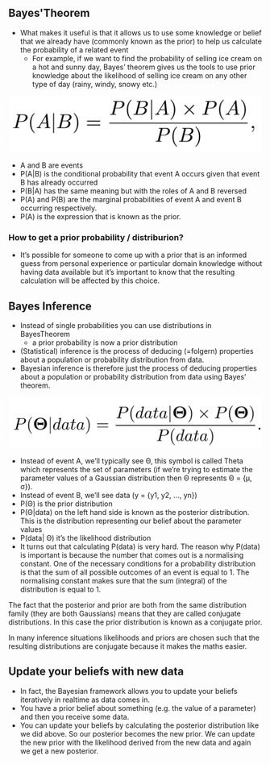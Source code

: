 ## Bayes'Theorem
- What makes it useful is that it allows us to use some knowledge or belief that we already have (commonly known as the prior) to help us calculate the probability of a related event
   - For example, if we want to find the probability of selling ice cream on a hot and sunny day, Bayes’ theorem gives us the tools to use prior knowledge about the likelihood of selling ice cream on any other type of day (rainy, windy, snowy etc.)

![](../pictures/bayes_theorem.png)

- A and B are events
- P(A|B) is the conditional probability that event A occurs given that event B has already occurred 
- P(B|A) has the same meaning but with the roles of A and B reversed
- P(A) and P(B) are the marginal probabilities of event A and event B occurring respectively.
- P(A) is the expression that is known as the prior. 

### How to get a prior probability / distriburion? 
- It’s possible for someone to come up with a prior that is an informed guess from personal experience or particular domain knowledge without having data available but it’s important to know that the resulting calculation will be affected by this choice.

## Bayes Inference
- Instead of single probabilities you can use distributions in BayesTheorem
   - a prior probability is now a prior distribution
- (Statistical) inference is the process of deducing (=folgern) properties about a population or probability distribution from data.
- Bayesian inference is therefore just the process of deducing properties about a population or probability distribution from data using Bayes’ theorem.

![](../pictures/bayes_inference.png)

- Instead of event A, we’ll typically see Θ, this symbol is called Theta which represents the set of parameters (if we’re trying to estimate the parameter values of a Gaussian distribution then Θ represents Θ = {μ, σ}).
- Instead of event B, we’ll see data (y = {y1, y2, …, yn})
- P(Θ) is the prior distribution
- P(Θ|data) on the left hand side is known as the posterior distribution. This is the distribution representing our belief about the parameter values 
- P(data| Θ) it’s the likelihood distribution
- It turns out that calculating P(data) is very hard. The reason why P(data) is important is because the number that comes out is a normalising constant. One of the necessary conditions for a probability distribution is that the sum of all possible outcomes of an event is equal to 1. The normalising constant makes sure that the sum (integral) of the distribution is equal to 1.


The fact that the posterior and prior are both from the same distribution family (they are both Gaussians) means that they are called conjugate distributions. In this case the prior distribution is known as a conjugate prior.

In many inference situations likelihoods and priors are chosen such that the resulting distributions are conjugate because it makes the maths easier. 

## Update your beliefs with new data
- In fact, the Bayesian framework allows you to update your beliefs iteratively in realtime as data comes in. 
- You have a prior belief about something (e.g. the value of a parameter) and then you receive some data. 
- You can update your beliefs by calculating the posterior distribution like we did above. So our posterior becomes the new prior. We can update the new prior with the likelihood derived from the new data and again we get a new posterior. 






